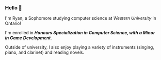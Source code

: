 ### **Hello** 👋

I'm Ryan, a Sophomore studying computer science at *Western University* in Ontario!

I'm enrolled in ***Honours Specialization in Computer Science, with a Minor in Game Development***.

Outside of university, I also enjoy playing a variety of instruments (singing, piano, and clarinet) and reading novels. 
